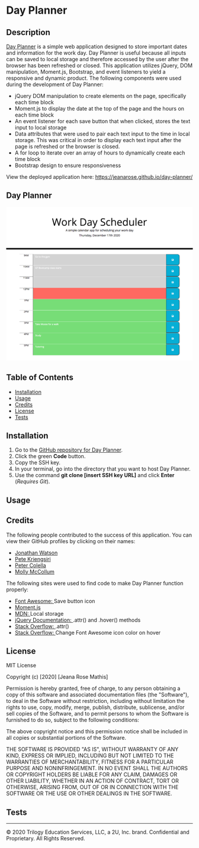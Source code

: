 # Day Planner

## Description
[Day Planner](https://jeanarose.github.io/day-planner/) is a simple web application designed to store important dates and information for the work day. Day Planner is useful because all inputs can be saved to local storage and therefore accessed by the user after the browser has been refreshed or closed. This application utilizes jQuery, DOM manipulation, Moment.js, Bootstrap, and event listeners to yield a responsive and dynamic product. The following components were used during the development of Day Planner:
* jQuery DOM manipulation to create elements on the page, specifically each time block
* Moment.js to display the date at the top of the page and the hours on each time block 
* An event listener for each save button that when clicked, stores the text input to local storage 
* Data attributes that were used to pair each text input to the time in local storage. This was critical in order to display each text input after the page is refreshed or the browser is closed.
* A for loop to iterate over an array of hours to dynamically create each time block
* Bootstrap design to ensure responsiveness 

View the deployed application here: https://jeanarose.github.io/day-planner/

## Day Planner

![Screenshot of Day Planner webpage.](day-planner-screenshot.png)

## Table of Contents 
* [Installation](#installation)
* [Usage](#usage)
* [Credits](#credits)
* [License](#license)
* [Tests](#tests)

## Installation
1. Go to the [GitHub repository for Day Planner](https://github.com/jeanarose/day-planner).
2. Click the green **Code** button.
3. Copy the SSH key.
4. In your terminal, go into the directory that you want to host Day Planner. 
5. Use the command **git clone [insert SSH key URL]** and click **Enter** (*Requires Git*).

## Usage


## Credits
The following people contributed to the success of this application. You can view their GitHub profiles by clicking on their names:
* [Jonathan Watson](https://github.com/jonathanjwatson)
* [Pete Kriengsiri](https://github.com/pkriengsiri)
* [Peter Colella](https://github.com/petercolella)
* [Molly McCollum](https://github.com/mollymccollumwx)

The following sites were used to find code to make Day Planner function properly:
* [Font Awesome: ](https://fontawesome.com/icons/save?style=solid)Save button icon
* [Moment.js](https://momentjs.com/docs/)
* [MDN: ](https://developer.mozilla.org/en-US/docs/Web/API/Window/localStorage)Local storage
* [jQuery Documentation: ](https://api.jquery.com).attr() and .hover() methods
* [Stack Overflow: ](https://stackoverflow.com/questions/24687431/using-jquery-attr-to-set-css).attr()
* [Stack Overflow: ](https://stackoverflow.com/questions/25770590/change-color-when-hover-a-font-awesome-icon)Change Font Awesome icon color on hover

## License
MIT License

Copyright (c) [2020] [Jeana Rose Mathis]

Permission is hereby granted, free of charge, to any person obtaining a copy
of this software and associated documentation files (the "Software"), to deal
in the Software without restriction, including without limitation the rights
to use, copy, modify, merge, publish, distribute, sublicense, and/or sell
copies of the Software, and to permit persons to whom the Software is
furnished to do so, subject to the following conditions:

The above copyright notice and this permission notice shall be included in all
copies or substantial portions of the Software.

THE SOFTWARE IS PROVIDED "AS IS", WITHOUT WARRANTY OF ANY KIND, EXPRESS OR
IMPLIED, INCLUDING BUT NOT LIMITED TO THE WARRANTIES OF MERCHANTABILITY,
FITNESS FOR A PARTICULAR PURPOSE AND NONINFRINGEMENT. IN NO EVENT SHALL THE
AUTHORS OR COPYRIGHT HOLDERS BE LIABLE FOR ANY CLAIM, DAMAGES OR OTHER
LIABILITY, WHETHER IN AN ACTION OF CONTRACT, TORT OR OTHERWISE, ARISING FROM,
OUT OF OR IN CONNECTION WITH THE SOFTWARE OR THE USE OR OTHER DEALINGS IN THE
SOFTWARE.

## Tests

---

© 2020 Trilogy Education Services, LLC, a 2U, Inc. brand. Confidential and Proprietary. All Rights Reserved.